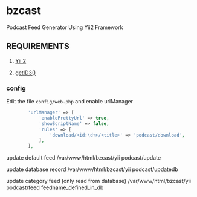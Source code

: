 # bzcast
Podcast Feed Generator Using Yii2 Framework

REQUIREMENTS
------------
1) [Yii 2](http://www.yiiframework.com/)

2) [getID3()](http://getid3.sourceforge.net/)



### config
Edit the file `config/web.php` and enable urlManager

```php
        'urlManager' => [
            'enablePrettyUrl' => true,
            'showScriptName' => false,
            'rules' => [
				'download/<id:\d+>/<title>' => 'podcast/download',
            ],
        ],
```

update default feed
/var/www/html/bzcast/yii podcast/update 

update database record
/var/www/html/bzcast/yii podcast/updatedb 

update category feed (only read from database)
/var/www/html/bzcast/yii podcast/feed feedname_defined_in_db
